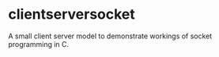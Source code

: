 # clientserversocket
A small client server model to demonstrate workings of socket programming in C.
